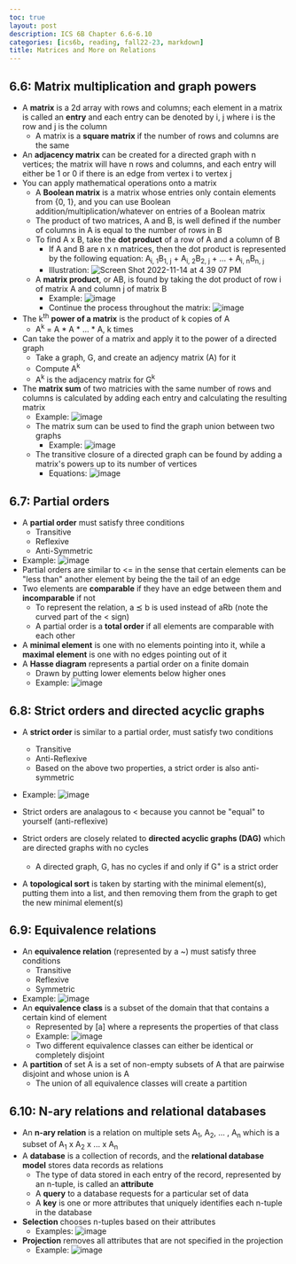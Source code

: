 ```yaml
---
toc: true
layout: post
description: ICS 6B Chapter 6.6-6.10
categories: [ics6b, reading, fall22-23, markdown]
title: Matrices and More on Relations
---
```


## 6.6: Matrix multiplication and graph powers

- A **matrix** is a 2d array with rows and columns; each element in a matrix is called an **entry** and each entry can be denoted by i, j where i is the row and j is the column
    - A matrix is a **square matrix** if the number of rows and columns are the same
- An **adjacency matrix** can be created for a directed graph with n vertices; the matrix will have n rows and columns, and each entry will either be 1 or 0 if there is an edge from vertex i to vertex j
- You can apply mathematical operations onto a matrix
    - A **Boolean matrix** is a matrix whose entries only contain elements from {0, 1}, and you can use Boolean addition/multiplication/whatever on entries of a Boolean matrix
    - The product of two matrices, A and B, is well defined if the number of columns in A is equal to the number of rows in B
    - To find A x B, take the **dot product** of a row of A and a column of B
        - If A and B are n x n matrices, then the dot product is represented by the following equation: A<sub>i, 1</sub>B<sub>1, j</sub> + A<sub>i, 2</sub>B<sub>2, j</sub> + ... + A<sub>i, n</sub>B<sub>n, j</sub>
        - Illustration: ![Screen Shot 2022-11-14 at 4 39 07 PM](https://user-images.githubusercontent.com/54915685/201797821-daa78966-a44b-4055-ae7e-1249efbed029.png)
    - A **matrix product**, or AB, is found by taking the dot product of row i of matrix A and column j of matrix B
        - Example: ![image](https://user-images.githubusercontent.com/54915685/201819646-f544e50a-9678-4a58-9361-8d2c3f7961b6.png)
        - Continue the process throughout the matrix: ![image](https://user-images.githubusercontent.com/54915685/201819707-04dad7b3-6cac-4313-9efe-c6d10550079c.png)
- The k<sup>th</sup> **power of a matrix** is the product of k copies of A
    - A<sup>k</sup> = A * A * ... * A, k times
- Can take the power of a matrix and apply it to the power of a directed graph
    - Take a graph, G, and create an adjency matrix (A) for it
    - Compute A<sup>k</sup>
    - A<sup>k</sup> is the adjacency matrix for G<sup>k</sup>
- The **matrix sum** of two matricies with the same number of rows and columns is calculated by adding each entry and calculating the resulting matrix
    - Example: ![image](https://user-images.githubusercontent.com/54915685/201821566-b4970a66-cd57-494e-a177-993cc68ac37d.png)
    - The matrix sum can be used to find the graph union between two graphs
        - Example: ![image](https://user-images.githubusercontent.com/54915685/201821798-7ef79109-1c2a-4598-a296-f388ae832bc2.png)
    - The transitive closure of a directed graph can be found by adding a matrix's powers up to its number of vertices
        - Equations: ![image](https://user-images.githubusercontent.com/54915685/201822468-d87e5b27-f031-43fa-8a4b-1737ee7b1930.png)

## 6.7: Partial orders

- A **partial order** must satisfy three conditions
    - Transitive
    - Reflexive
    - Anti-Symmetric
- Example: ![image](https://user-images.githubusercontent.com/54915685/202606531-14c9507f-e29f-4d36-8168-e328fea6caad.png)
- Partial orders are similar to <= in the sense that certain elements can be "less than" another element by being the the tail of an edge
- Two elements are **comparable** if they have an edge between them and **incomparable** if not
    - To represent the relation, a ⪯ b is used instead of aRb (note the curved part of the < sign)
    - A partial order is a **total order** if all elements are comparable with each other
- A **minimal element** is one with no elements pointing into it, while a **maximal element** is one with no edges pointing out of it
- A **Hasse diagram** represents a partial order on a finite domain
    - Drawn by putting lower elements below higher ones
    - Example: ![image](https://user-images.githubusercontent.com/54915685/202605597-1244b764-6d55-41be-b79d-99ef859096e9.png)

## 6.8: Strict orders and directed acyclic graphs

- A **strict order** is similar to a partial order, must satisfy two conditions
    - Transitive
    - Anti-Reflexive
    - Based on the above two properties, a strict order is also anti-symmetric
- Example: ![image](https://user-images.githubusercontent.com/54915685/202606631-eb5f079c-8ba6-4be8-bf79-ac366d2d254a.png)

- Strict orders are analagous to < because you cannot be "equal" to yourself (anti-reflexive)
- Strict orders are closely related to **directed acyclic graphs (DAG)** which are directed graphs with no cycles
    - A directed graph, G, has no cycles if and only if G<sup>+</sup> is a strict order
- A **topological sort** is taken by starting with the minimal element(s), putting them into a list, and then removing them from the graph to get the new minimal element(s)

## 6.9: Equivalence relations

- An **equivalence relation** (represented by a ~) must satisfy three conditions
    - Transitive
    - Reflexive
    - Symmetric
- Example: ![image](https://user-images.githubusercontent.com/54915685/203151144-24bf4efd-99d0-4ba2-8a76-f2ca9aea5366.png)
- An **equivalence class** is a subset of the domain that that contains a certain kind of element
    - Represented by \[a\] where a represents the properties of that class
    - Example: ![image](https://user-images.githubusercontent.com/54915685/203151773-eb0ebf74-737e-47a9-bf5c-f3af790c78c8.png)
    - Two different equivalence classes can either be identical or completely disjoint
- A **partition** of set A is a set of non-empty subsets of A that are pairwise disjoint and whose union is A
    - The union of all equivalence classes will create a partition

## 6.10: N-ary relations and relational databases
- An **n-ary relation** is a relation on multiple sets A<sub>1</sub>, A<sub>2</sub>, ... , A<sub>n</sub> which is a subset of A<sub>1</sub> x A<sub>2</sub> x ... x A<sub>n</sub>
- A **database** is a collection of records, and the **relational database model** stores data records as relations
    - The type of data stored in each entry of the record, represented by an n-tuple, is called an **attribute**
    - A **query** to a database requests for a particular set of data
    - A **key** is one or more attributes that uniquely identifies each n-tuple in the database
- **Selection** chooses n-tuples based on their attributes
    - Examples: ![image](https://user-images.githubusercontent.com/54915685/203152996-18fe95b2-a9ec-46dc-b80b-e44cbfcc8b76.png)
- **Projection** removes all attributes that are not specified in the projection
    - Example: ![image](https://user-images.githubusercontent.com/54915685/203153243-bd156fab-c494-4551-8cb1-4f1797712cde.png)
